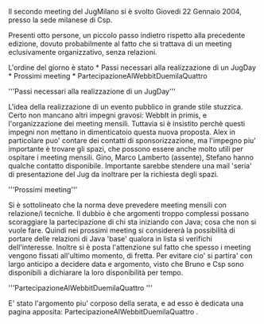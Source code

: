Il secondo meeting del JugMilano si è svolto Giovedi 22 Gennaio 2004, presso la sede milanese di Csp.

Presenti otto persone, un piccolo passo indietro rispetto alla precedente edizione, dovuto probabilmente al fatto che si trattava di un meeting eclusivamente organizzativo, senza relazioni.

L'ordine del giorno è stato
	* Passi necessari alla realizzazione di un JugDay
	* Prossimi meeting
	* PartecipazioneAlWebbitDuemilaQuattro 

'''Passi necessari alla realizzazione di un JugDay'''

L'idea della realizzazione di un evento pubblico in grande stile stuzzica.
Certo non mancano altri impegni gravosi: WebbIt in primis, e l'organizzazione dei meeting mensili. Tuttavia si è insistito perchè questi impegni non mettano in dimenticatoio questa nuova proposta.
Alex in particolare puo' contare dei contatti di sponsorizzazione, ma l'impegno piu' importante è trovare gli spazi, che possono essere anche molto utili per ospitare i meeting mensili. Gino, Marco Lamberto (assente), Stefano hanno qualche contatto disponibile.
Importante sarebbe stendere una mail 'seria' di presentazione del Jug da inoltrare per la richiesta degli spazi.

'''Prossimi meeting'''

Si è sottolineato che la norma deve prevedere meeting mensili con relazione/i tecniche. 
Il dubbio è che argomenti troppo complessi possano scoraggiare la partecipazione di chi sta iniziando con Java; cosa che non si vuole fare.
Quindi nei prossimi meeting si considererà la possibilità di portare delle relazioni di Java 'base' qualora in lista si verifichi dell'interesse.
Inoltre si è posta l'attenzione sul fatto che spesso i meeting vengono fissati all'ultimo momento, di fretta. Per evitare cio' si partira' con largo anticipo a decidere data e argomento, visto che Bruno e Csp sono disponibili a dichiarare la loro disponibilità per tempo.

'''PartecipazioneAlWebbitDuemilaQuattro '''

E' stato l'argomento piu' corposo della serata, e ad esso è dedicata una pagina apposita: PartecipazioneAlWebbitDuemilaQuattro .